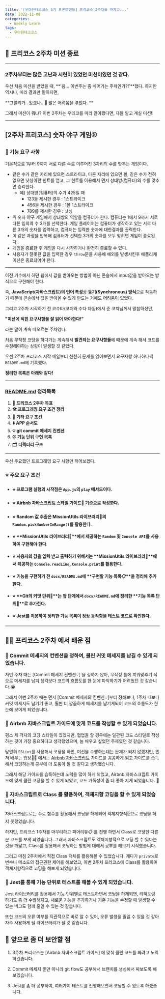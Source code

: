 ```yaml
---
title: '[우아한테크코스 5기 프론트엔드] 프리코스 2주차를 마치고...'
date: 2022-11-08
categories:
  - Weekly Learn
tags:
  - 우아한테크코스
---
```


## 🥳 프리코스 2주차 미션 종료

---

### 2주차부터는 많은 고난과 시련이 있었던 미션이였던 것 같다.

우선 처음 미션을 받았을 때, **'음... 이번주는 좀 쉬어가는 주차인가?!'**했다. 하지만 역시나, 미리 결과만 말하자면,

**그럴리가.. 있겠나.. 🥲 많은 어려움을 겪었다. **

그래서 미션이 뭐냐? 이번 2주차는 우테코를 미리 알아봤다면, 다들 알고 계실 미션!!

---

## [2주차 프리코스] 숫자 야구 게임⚾

### 🚀 기능 요구 사항

기본적으로 1부터 9까지 서로 다른 수로 이루어진 3자리의 수를 맞추는 게임이다.

- 같은 수가 같은 자리에 있으면 스트라이크, 다른 자리에 있으면 볼, 같은 수가 전혀 없으면 낫싱이란 힌트를 얻고, 그 힌트를 이용해서 먼저 상대방(컴퓨터)의 수를 맞추면 승리한다.
  - 예) 상대방(컴퓨터)의 수가 425일 때
    - 123을 제시한 경우 : 1스트라이크
    - 456을 제시한 경우 : 1볼 1스트라이크
    - 789를 제시한 경우 : 낫싱
- 위 숫자 야구 게임에서 상대방의 역할을 컴퓨터가 한다. 컴퓨터는 1에서 9까지 서로 다른 임의의 수 3개를 선택한다. 게임 플레이어는 컴퓨터가 생각하고 있는 서로 다른 3개의 숫자를 입력하고, 컴퓨터는 입력한 숫자에 대한결과를 출력한다.
- 이 같은 과정을 반복해 컴퓨터가 선택한 3개의 숫자를 모두 맞히면 게임이 종료된다.
- 게임을 종료한 후 게임을 다시 시작하거나 완전히 종료할 수 있다.
- 사용자가 잘못된 값을 입력한 경우 `throw`문을 사용해 예외를 발생시킨후 애플리케이션은 종료되어야 한다.

---

이전 기수에서 하던 웹에서 값을 받아오는 방법이 아닌 콘솔에서 input값을 받아오는 방식으로 구현해야 한다.

즉, **JavaScript(자바스크립트)의 언어 특성**상 **동기(Synchronous) 방식**으로 작동하기 때문에 콘솔에서 값을 받아올 수 있게 만드는 거에도 어려움이 있었다.

그리고 2주차 시작하기 전 코수타(코치와 수다 타임)에서 준 코치님께서 말씀하셨던,

**"미션에 적힌 요구사항을 잘 읽어 봐야한다!"**

라는 말이 계속 떠오르는 주차였다.

처음 무작정 코딩을 하다가는 계속해서 **발견되는 요구사항들**에 때문에 계속 해서 코드를 수정해야하는 상황이 발생할 것 같았다.

우선 2주차 프리코스 시작 메일부터 천천히 문제를 읽어보면서 요구사항 하나하나씩 `README.md`에 기록했다.

**정리한 목록은 아래와 같다!**

---

### [README.md](https://github.com/letsjo/javascript-baseball/blob/letsjo/docs/README.md) 정리목록

1. **🎯 프리코스 2주차 목표**
2. **🛠️ 프로그래밍 요구 조건 정리**
3. **📌 기타 요구 조건**
4. **⬇️ APP 순서도**
5. **💡 git commit 메세지 컨벤션**
6. **⚾ 기능 단위 구현 목록**
7. **🗂️ 디렉터리 구조**

---

우선 주요했던 프로그래밍 요구 사항만 적어보겠다.

### **⭐ 주요 요구 조건**

- #### ⭐ 프로그램 **실행의 시작점**은 `App.js`의 `play` 메서드이다.
- #### ⭐ **Airbnb 자바스크립트** 스타일 가이드🎨 기준으로 작성한다.
- #### ⭐ **Random 값 추출**은 MissionUtils 라이브러리📕의 `Random.pickNumberInRange()`를 활용한다.
- #### ⭐ **MissionUtils 라이브러리📕**에서 제공하는 `Random` 및 `Console API`를 사용하여 구현해야 한다.
- #### ⭐ **사용자의 값을 입력 받고 출력**하기 위해서는 **MissionUtils 라이브러리📕**에서 제공하는 `Console.readLine`, `Console.print`를 활용한다.
- #### ⭐ 기능을 구현하기 전 `docs/README.md`에 **구현할 기능 목록📋**을 정리해 추가한다.
- #### ⭐ **Git의 커밋 단위🧩**는 앞 단계에서 `docs/README.md`에 정리한 **기능 목록 단위📎**로 추가한다.
- #### ⭐ **Jest를 이용**하여 **정리한 기능 목록**이 정상 동작함을 **테스트 코드로 확인**한다.

---

## 🧑‍💻 프리코스 2주차 에서 배운 점

### 📌 Commit 메세지의 컨벤션을 정하여, 클린 커밋 메세지를 남길 수 있게 되었습니다.

저번 주차 때는 [Commit 메세지 컨벤션💡] 을 정하지 않아, 무작정 틀에 끼워맞추기 식으로 메세지를 남겨 생각보다 코드의 흐름도를 한 눈에 파악하기가 어려웠던 것 같습니다.😭

그래서 이번 2주차 때는 먼저 [Commit 메세지의 컨벤션💡]부터 정해보나, 1주차 때보다 커밋 메세지도 남기기 좋고, 훨씬 더 깔끔하게 메세지를 남기게되어 코드의 흐름도가 한 눈에 보이게 되었습니다.

### 📌 Airbnb 자바스크립트 가이드에 맞게 코드를 작성할 수 있게 되었습니다.

평소 제 각자의 코딩 스타일이 있겠지만, 협업을 할 경우에는 일관된 코드 스타일로 작성하는 것이 가장 중요하다고 생각했었으며, 늘 배우고 싶었던 주제였던 것 같습니다.

당연히 `ESLint`를 사용해서 코딩을 하면, 미션을 수행하는데는 문제가 되지 않겠지만, 먼저 배우는 입장👨‍🎓 에서는 [Airbnb 자바스크립트](https://github.com/airbnb/javascript) 가이드를 꼼꼼하게 읽고 가이드를 습득해서 코딩하는게 공부에 더 도움이 될 것 같다고 생각했습니다.

그래서 해당 가이드를 습득하는데 노력을 많이 하게 되었고, Airbnb 자바스크립트 가이드에 맞게 클린 코딩을 할 수 있게 되었고, 코드 가독성이 좀 더 좋아 지게 되었습니다. 🤗

### 📌 자바스크립트로 Class 를 활용하여, 객체지향 코딩을 할 수 있게 되었습니다.

자바스크립트로는 주로 함수를 활용해서 코딩을 하게되어 객체지향적🗄️으로 코딩을 하지 못했었습니다.

하지만, 프리코스 1주차를 마무리하고 피어리뷰📋 를 진행 하면서 Class로 코딩한 다른 분 코드를 보게 되었습니다. 그래서 자바스크립트도 객체지향적으로 코딩 할 수 있다는 것을 깨닳고, Class를 활용해서 코딩하는 방법에 대해서 공부를 해보기 시작했습니다.

그리고 마침 2주차에서 직접 Class 객체를 활용해볼 수 있었습니다. 게다가 `private`로 변수나 메소드의 접근권한 제어를 해보았고, 이번 2주차 프리코스에 Class를 활용하여 객체지향적으로 코딩을 해보게 되었습니다.

### 📌 Jest를 통해 기능 단위로 테스트를 해볼 수 있게 되었습니다.

Jest 라이브러리를 활용해서 기능 단위별로 테스트하면서 코딩을 하게되면, 리팩토링 하기도 좀 더 수월해지고, 새로운 기능을 추가하거나 기존 기능을 수정할 때 발생할 수 있는 버그도 함께 줄일 수 있는 것 같습니다.

또한 코드의 오류 여부를 직관적으로 바로 알 수 있어, 오류 발생을 줄일 수 있을 것 같아 자주 사용하게 될 라이브러리가 될 것 같습니다.

## 🙈 앞으로 좀 더 보안할 점

1. 3주차 프리코스는 [Airbnb 자바스크립트 가이드] 에 맞춰 클린 코드를 짜려고 노력하겠습니다.

2. Commit 메세지 뿐만 아니라 git flow도 공부해서 브랜치를 생성해서 짜보도록 해보겠습니다.

3. Jest를 좀 더 공부하여, 여러가지 테스트를 진행해보면서 코딩할 수 있도록 하겠습니다.
